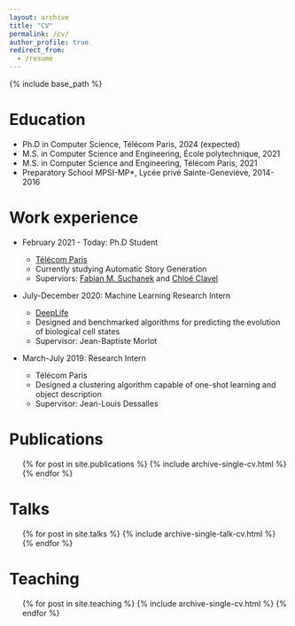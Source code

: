 ```yaml
---
layout: archive
title: "CV"
permalink: /cv/
author_profile: true
redirect_from:
  - /resume
---
```


{% include base_path %}

Education
======
* Ph.D in Computer Science, Télécom Paris, 2024 (expected)
* M.S. in Computer Science and Engineering, École polytechnique, 2021
* M.S. in Computer Science and Engineering, Télécom Paris, 2021
* Preparatory School MPSI-MP*, Lycée privé Sainte-Geneviève, 2014-2016

Work experience
======

* February 2021 - Today: Ph.D Student
  * [Télécom Paris](https://www.telecom-paris.fr/en/home)
  * Currently studying Automatic Story Generation
  * Superviors: [Fabian M. Suchanek](https://www.suchanek.name/) and [Chloé Clavel](https://clavel.wp.imt.fr/)

* July-December 2020: Machine Learning Research Intern
  * [DeepLife](https://www.deeplife.co/)
  * Designed and benchmarked algorithms for predicting the evolution of biological cell states
  * Supervisor: Jean-Baptiste Morlot

* March-July 2019: Research Intern
  * Télécom Paris
  * Designed a clustering algorithm capable of one-shot learning and object description
  * Supervisor: Jean-Louis Dessalles
  
Publications
======
  <ul>{% for post in site.publications %}
    {% include archive-single-cv.html %}
  {% endfor %}</ul>
  
Talks
======
  <ul>{% for post in site.talks %}
    {% include archive-single-talk-cv.html %}
  {% endfor %}</ul>
  
Teaching
======
  <ul>{% for post in site.teaching %}
    {% include archive-single-cv.html %}
  {% endfor %}</ul>
